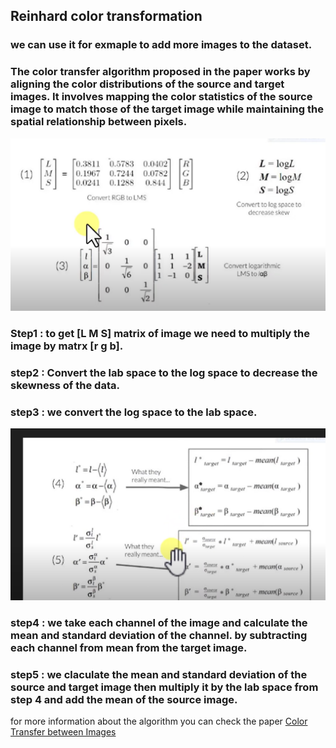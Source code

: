 ## Reinhard color transformation
### we can use it for exmaple to add more images to the dataset.

### The color transfer algorithm proposed in the paper works by aligning the color distributions of the source and target images. It involves mapping the color statistics of the source image to match those of the target image while maintaining the spatial relationship between pixels.

![1](./1.png)



### Step1 : to get [L M S] matrix of image we need to multiply the image by matrx [r g b].
### step2 : Convert the lab space to the log space to decrease the skewness of the data.

### step3 : we convert the log space to the lab space. 

![2](./2.png)


### step4 : we take each channel of the image and calculate the mean and standard deviation of the channel. by subtracting each channel from mean from the target image. 

### step5 : we claculate the mean and standard deviation of the source and target image then multiply it by the lab space from step 4 and add the mean of the source image.

for more information about the algorithm you can check the paper [Color Transfer between Images](https://www.cs.tau.ac.il/~turkel/imagepapers/ColorTransfer.pdf)